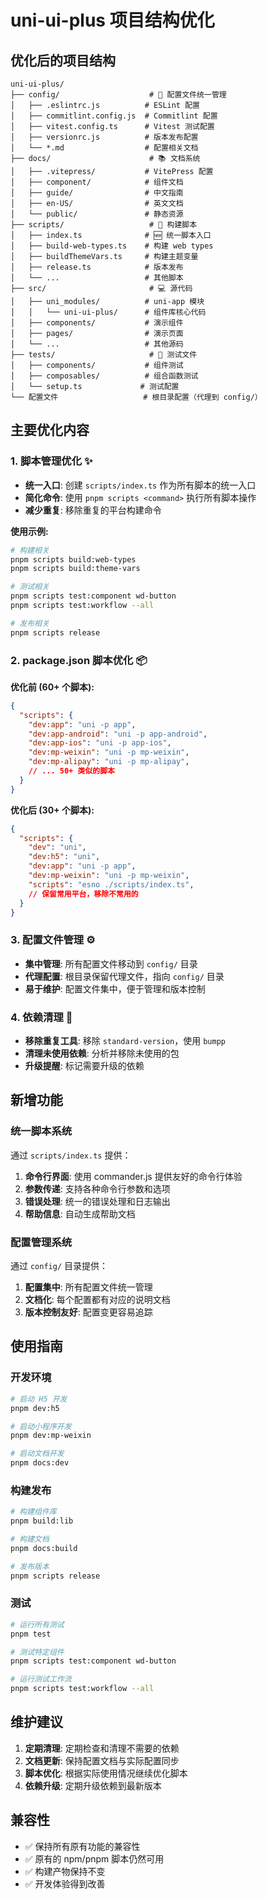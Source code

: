 # uni-ui-plus 项目结构优化

## 优化后的项目结构

```
uni-ui-plus/
├── config/                    # 📁 配置文件统一管理
│   ├── .eslintrc.js          # ESLint 配置
│   ├── commitlint.config.js  # Commitlint 配置
│   ├── vitest.config.ts      # Vitest 测试配置
│   ├── versionrc.js          # 版本发布配置
│   └── *.md                  # 配置相关文档
├── docs/                      # 📚 文档系统
│   ├── .vitepress/           # VitePress 配置
│   ├── component/            # 组件文档
│   ├── guide/                # 中文指南
│   ├── en-US/                # 英文文档
│   └── public/               # 静态资源
├── scripts/                   # 🔧 构建脚本
│   ├── index.ts              # 🆕 统一脚本入口
│   ├── build-web-types.ts    # 构建 web types
│   ├── buildThemeVars.ts     # 构建主题变量
│   ├── release.ts            # 版本发布
│   └── ...                   # 其他脚本
├── src/                       # 💻 源代码
│   ├── uni_modules/          # uni-app 模块
│   │   └── uni-ui-plus/      # 组件库核心代码
│   ├── components/           # 演示组件
│   ├── pages/                # 演示页面
│   └── ...                   # 其他源码
├── tests/                     # 🧪 测试文件
│   ├── components/           # 组件测试
│   ├── composables/          # 组合函数测试
│   └── setup.ts             # 测试配置
└── 配置文件                   # 根目录配置（代理到 config/）
```

## 主要优化内容

### 1. 脚本管理优化 ✨

- **统一入口**: 创建 `scripts/index.ts` 作为所有脚本的统一入口
- **简化命令**: 使用 `pnpm scripts <command>` 执行所有脚本操作
- **减少重复**: 移除重复的平台构建命令

**使用示例:**
```bash
# 构建相关
pnpm scripts build:web-types
pnpm scripts build:theme-vars

# 测试相关
pnpm scripts test:component wd-button
pnpm scripts test:workflow --all

# 发布相关
pnpm scripts release
```

### 2. package.json 脚本优化 📦

**优化前 (60+ 个脚本):**
```json
{
  "scripts": {
    "dev:app": "uni -p app",
    "dev:app-android": "uni -p app-android",
    "dev:app-ios": "uni -p app-ios",
    "dev:mp-weixin": "uni -p mp-weixin",
    "dev:mp-alipay": "uni -p mp-alipay",
    // ... 50+ 类似的脚本
  }
}
```

**优化后 (30+ 个脚本):**
```json
{
  "scripts": {
    "dev": "uni",
    "dev:h5": "uni",
    "dev:app": "uni -p app",
    "dev:mp-weixin": "uni -p mp-weixin",
    "scripts": "esno ./scripts/index.ts",
    // 保留常用平台，移除不常用的
  }
}
```

### 3. 配置文件管理 ⚙️

- **集中管理**: 所有配置文件移动到 `config/` 目录
- **代理配置**: 根目录保留代理文件，指向 `config/` 目录
- **易于维护**: 配置文件集中，便于管理和版本控制

### 4. 依赖清理 🧹

- **移除重复工具**: 移除 `standard-version`，使用 `bumpp`
- **清理未使用依赖**: 分析并移除未使用的包
- **升级提醒**: 标记需要升级的依赖

## 新增功能

### 统一脚本系统

通过 `scripts/index.ts` 提供：

1. **命令行界面**: 使用 commander.js 提供友好的命令行体验
2. **参数传递**: 支持各种命令行参数和选项
3. **错误处理**: 统一的错误处理和日志输出
4. **帮助信息**: 自动生成帮助文档

### 配置管理系统

通过 `config/` 目录提供：

1. **配置集中**: 所有配置文件统一管理
2. **文档化**: 每个配置都有对应的说明文档
3. **版本控制友好**: 配置变更容易追踪

## 使用指南

### 开发环境

```bash
# 启动 H5 开发
pnpm dev:h5

# 启动小程序开发
pnpm dev:mp-weixin

# 启动文档开发
pnpm docs:dev
```

### 构建发布

```bash
# 构建组件库
pnpm build:lib

# 构建文档
pnpm docs:build

# 发布版本
pnpm scripts release
```

### 测试

```bash
# 运行所有测试
pnpm test

# 测试特定组件
pnpm scripts test:component wd-button

# 运行测试工作流
pnpm scripts test:workflow --all
```

## 维护建议

1. **定期清理**: 定期检查和清理不需要的依赖
2. **文档更新**: 保持配置文档与实际配置同步
3. **脚本优化**: 根据实际使用情况继续优化脚本
4. **依赖升级**: 定期升级依赖到最新版本

## 兼容性

- ✅ 保持所有原有功能的兼容性
- ✅ 原有的 npm/pnpm 脚本仍然可用
- ✅ 构建产物保持不变
- ✅ 开发体验得到改善
